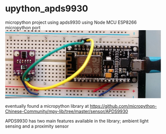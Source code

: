 # upython_apds9930
micropython project using apds9930
using Node MCU ESP8266 micropython port 
![board setup](apds9930_NodeMCU_esp8266.jpg)


eventually found a micropython library at
https://github.com/micropython-Chinese-Community/mpy-lib/tree/master/sensor/APDS9930

APDS9930 has two main features available in the library; ambient light sensing and a proximity sensor
